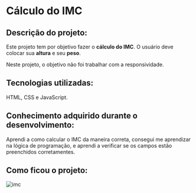 # Cálculo do IMC

## Descrição do projeto:
Este projeto tem por objetivo fazer o <b>cálculo do IMC</b>. O usuário deve colocar sua <b>altura</b> e seu <b>peso</b>.

Neste projeto, o objetivo não foi trabalhar com a responsividade.

## Tecnologias utilizadas:
HTML, CSS e JavaScript.

## Conhecimento adquirido durante o desenvolvimento:
Aprendi a como calcular o IMC da maneira correta, consegui me aprendizar na lógica de programação, e aprendi a verificar se os campos estão preenchidos corretamentes.

## Como ficou o projeto:
![imc](https://user-images.githubusercontent.com/83307765/197417901-6cd40710-bc06-4d36-b6e0-ce1622eaa708.png)
